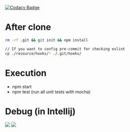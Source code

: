 [![Codacy Badge](https://api.codacy.com/project/badge/Grade/6ec8dc4732044691b575299092d18161)](https://www.codacy.com/app/the-boyj/signaling-server?utm_source=github.com&amp;utm_medium=referral&amp;utm_content=the-boyj/signaling-server&amp;utm_campaign=Badge_Grade)

# After clone
```zsh
rm -rf .git && git init && npm install

// If you want to config pre-commit for checking eslint
cp ./resource/hooks/* ./.git/hooks/
```

# Execution
* npm start
* npm test (run all unit tests with mocha)

# Debug (in Intellij)
![](./resource/debug_start.jpg)
![](./resource/debug_test.jpg)
